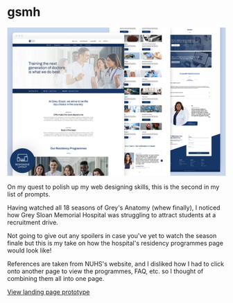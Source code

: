 # gsmh

![cover image](src/assets/cover.jpg)

On my quest to polish up my web designing skills, this is the second in my list of prompts.

Having watched all 18 seasons of Grey's Anatomy (whew finally), I noticed how Grey Sloan Memorial Hospital was struggling to attract students at a recruitment drive.

Not going to give out any spoilers in case you've yet to watch the season finale but this is my take on how the hospital's residency programmes page would look like!

References are taken from NUHS's website, and I disliked how I had to click onto another page to view the programmes, FAQ, etc. so I thought of combining them all into one page.

[View landing page prototype](https://nsy-gsmh.netlify.app/)
